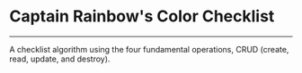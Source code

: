 # Captain Rainbow's Color Checklist

---
A checklist algorithm using the four fundamental operations, CRUD (create, read, update, and destroy).
